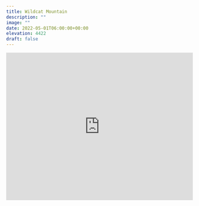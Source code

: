 ```yaml
---
title: Wildcat Mountain 
description: ""
image: ""
date: 2022-05-01T06:00:00+00:00
elevation: 4422
draft: false
---
```

<iframe class="alltrails" src="https://www.alltrails.com/widget/trail/us/new-hampshire/wildcat-ridge-trail--3?u=i&sh=q5vqbr" width="100%" height="400" frameborder="0" scrolling="no" marginheight="0" marginwidth="0" title="AllTrails: Trail Guides and Maps for Hiking, Camping, and Running"></iframe>
